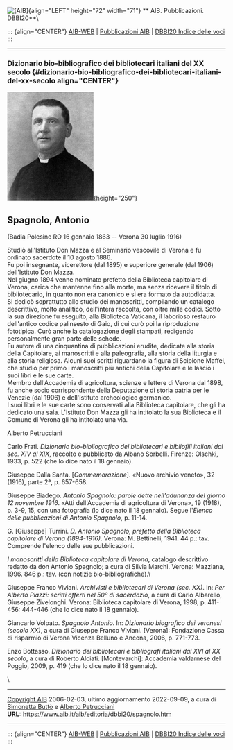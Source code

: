 ![\[AIB\]](/aib/wi/aibv72.gif){align="LEFT" height="72" width="71"}
** AIB. Pubblicazioni. DBBI20**\

::: {align="CENTER"}
[AIB-WEB](/) \| [Pubblicazioni AIB](/pubblicazioni/) \| [DBBI20 Indice
delle voci](dbbi20.htm)
:::

------------------------------------------------------------------------

### Dizionario bio-bibliografico dei bibliotecari italiani del XX secolo {#dizionario-bio-bibliografico-dei-bibliotecari-italiani-del-xx-secolo align="CENTER"}

![\[Ritratto\]](spagnolo.jpg){height="250"}

## Spagnolo, Antonio

(Badia Polesine RO 16 gennaio 1863 -- Verona 30 luglio 1916)

Studiò all\'Istituto Don Mazza e al Seminario vescovile di Verona e fu
ordinato sacerdote il 10 agosto 1886.\
Fu poi insegnante, vicerettore (dal 1895) e superiore generale (dal
1906) dell\'Istituto Don Mazza.\
Nel giugno 1894 venne nominato prefetto della Biblioteca capitolare di
Verona, carica che mantenne fino alla morte, ma senza ricevere il titolo
di bibliotecario, in quanto non era canonico e si era formato da
autodidatta.\
Si dedicò soprattutto allo studio dei manoscritti, compilando un
catalogo descrittivo, molto analitico, dell\'intera raccolta, con oltre
mille codici. Sotto la sua direzione fu eseguito, alla Biblioteca
Vaticana, il laborioso restauro dell\'antico codice palinsesto di Gaio,
di cui curò poi la riproduzione fototipica. Curò anche la catalogazione
degli stampati, redigendo personalmente gran parte delle schede.\
Fu autore di una cinquantina di pubblicazioni erudite, dedicate alla
storia della Capitolare, ai manoscritti e alla paleografia, alla storia
della liturgia e alla storia religiosa. Alcuni suoi scritti riguardano
la figura di Scipione Maffei, che studiò per primo i manoscritti più
antichi della Capitolare e le lasciò i suoi libri e le sue carte.\
Membro dell\'Accademia di agricoltura, scienze e lettere di Verona dal
1898, fu anche socio corrispondente della Deputazione di storia patria
per le Venezie (dal 1906) e dell\'Istituto archeologico germanico.\
I suoi libri e le sue carte sono conservati alla Biblioteca capitolare,
che gli ha dedicato una sala. L\'Istituto Don Mazza gli ha intitolato la
sua Biblioteca e il Comune di Verona gli ha intitolato una via.

Alberto Petrucciani

Carlo Frati. *Dizionario bio-bibliografico dei bibliotecari e bibliofili
italiani dal sec. XIV al XIX*, raccolto e pubblicato da Albano Sorbelli.
Firenze: Olschki, 1933, p. 522 (che lo dice nato il 18 gennaio).

Giuseppe Dalla Santa. \[*Commemorazione*\]. «Nuovo archivio veneto», 32
(1916), parte 2ª, p. 657-658.

Giuseppe Biadego. *Antonio Spagnolo: parole dette nell\'adunanza del
giorno 12 novembre 1916*. «Atti dell\'Accademia di agricoltura di
Verona», 19 (1918), p. 3-9, 15, con una fotografia (lo dice nato il 18
gennaio). Segue l\'*Elenco delle pubblicazioni di Antonio Spagnolo*, p.
11-14.

G. \[Giuseppe\] Turrini. *D. Antonio Spagnolo, prefetto della Biblioteca
capitolare di Verona (1894-1916)*. Verona: M. Bettinelli, 1941. 44 p.:
tav. Comprende l\'elenco delle sue pubblicazioni.

*I manoscritti della Biblioteca capitolare di Verona*, catalogo
descrittivo redatto da don Antonio Spagnolo; a cura di Silvia Marchi.
Verona: Mazziana, 1996. 846 p.: tav. (con notizie bio-bibliografiche).\

Giuseppe Franco Viviani. *Archivisti e bibliotecari di Verona (sec.
XX)*. In: *Per Alberto Piazzi: scritti offerti nel 50º di sacerdozio*, a
cura di Carlo Albarello, Giuseppe Zivelonghi. Verona: Biblioteca
capitolare di Verona, 1998, p. 411-456: 444-446 (che lo dice nato il 18
gennaio).

Giancarlo Volpato. *Spagnolo Antonio*. In: *Dizionario biografico dei
veronesi (secolo XX)*, a cura di Giuseppe Franco Viviani. \[Verona\]:
Fondazione Cassa di risparmio di Verona Vicenza Belluno e Ancona, 2006,
p. 771-773.

Enzo Bottasso. *Dizionario dei bibliotecari e bibliografi italiani dal
XVI al XX secolo*, a cura di Roberto Alciati. \[Montevarchi\]: Accademia
valdarnese del Poggio, 2009, p. 419 (che lo dice nato il 18 gennaio).

\

------------------------------------------------------------------------

[Copyright AIB](/su-questo-sito/dichiarazione-di-copyright-aib-web/)
2006-02-03, ultimo aggiornamento 2022-09-09, a cura di [Simonetta
Buttò](/aib/redazione3.htm) e [Alberto
Petrucciani](/su-questo-sito/redazione-aib-web/)\
**URL:** https://www.aib.it/aib/editoria/dbbi20/spagnolo.htm

------------------------------------------------------------------------

::: {align="CENTER"}
[AIB-WEB](/) \| [Pubblicazioni AIB](/pubblicazioni/) \| [DBBI20 Indice
delle voci](dbbi20.htm)
:::
